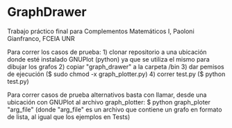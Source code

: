 # GraphDrawer
Trabajo práctico final para Complementos Matemáticos I, Paoloni Gianfranco, FCEIA UNR

Para correr los casos de prueba:
    1) clonar repositorio a una ubicación donde esté instalado GNUPlot (python) ya que se utiliza el mismo para dibujar los grafos
    2) copiar "graph_drawer" a la carpeta /bin
    3) dar pemisos de ejecución ($ sudo chmod -x graph_plotter.py)
    4) correr test.py ($ python test.py)

Para correr casos de prueba alternativos basta con llamar, desde una ubicación con GNUPlot al archivo graph_plotter:
    $ python graph_ploter "arg_file" (donde "arg_file" es un archivo que contiene un grafo en formato de lista, al igual que los ejemplos en Tests)
